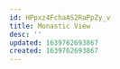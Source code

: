 ```yaml
---
id: HPpxz4FchaAS2RaPpZy_v
title: Monastic View
desc: ''
updated: 1639762693867
created: 1639762693867
---
```


